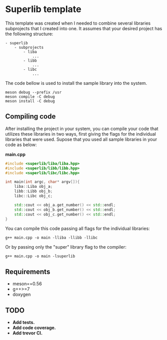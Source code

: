 # Superlib template

This template was created when I needed to combine several libraries subprojects that I created into one. It assumes that your desired project has the following structure:

```
- superlib
    - subprojects
        - liba
            ...
        - libb
            ...
        - libc
            ...
```
The code bellow is used to install the sample library into the system.
```
meson debug --prefix /usr
meson compile -C debug
meson install -C debug
```

## Compiling code

After installing the project in your system, you can compile your code that utilizes these libraries in two ways, first giving the flags for the individual libraries that were used. Supose that you used all sample libraries in your code as below:

**main.cpp**
```cpp
#include <superlib/liba/liba.hpp>
#include <superlib/libb/libb.hpp>
#include <superlib/libc/libc.hpp>

int main(int argc, char* argv[]){
    liba::Liba obj_a;
    libb::Libb obj_b;
    libc::Libc obj_c;

    std::cout << obj_a.get_number() << std::endl;
    std::cout << obj_b.get_number() << std::endl;
    std::cout << obj_c.get_number() << std::endl;
}
```

You can compile this code passing all flags for the individual libraries:

```
g++ main.cpp -o main -lliba -llibb -llibc
```
Or by passing only the "super" library flag to the compiler:
```
g++ main.cpp -o main -lsuperlib
```

## Requirements
- meson==0.56
- g++>=7
- doxygen

## TODO

* **Add tests.**
* **Add code coverage.**
* **Add trevor CI.**
